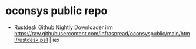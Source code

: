 # oconsys public repo

- Rustdesk Github Nightly Downloader
  irm https://raw.githubusercontent.com/infraspread/oconsyspublic/main/html/rustdesk.ps1 | iex

